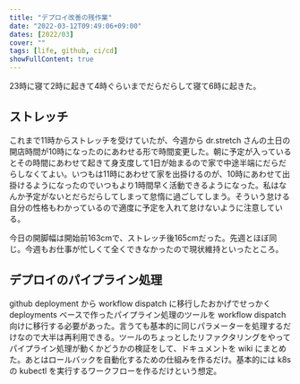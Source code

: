 ```yaml
---
title: "デプロイ改善の残作業"
date: "2022-03-12T09:49:06+09:00"
dates: [2022/03]
cover: ""
tags: [life, github, ci/cd]
showFullContent: true
---
```


23時に寝て2時に起きて4時ぐらいまでだらだらして寝て6時に起きた。

## ストレッチ

これまで11時からストレッチを受けていたが、今週から dr.stretch さんの土日の開店時間が10時になったのにあわせる形で時間変更した。朝に予定が入っているとその時間にあわせて起きて身支度して1日が始まるので家で中途半端にだらだらしなくてよい。いつもは11時にあわせて家を出掛けるのが、10時にあわせて出掛けるようになったのでいつもより1時間早く活動できるようになった。私はなんか予定がないとだらだらしてしまって怠惰に過ごしてしまう。そういう怠ける自分の性格もわかっているので適度に予定を入れて怠けないように注意している。

今日の開脚幅は開始前163cmで、ストレッチ後165cmだった。先週とほぼ同じ。今週もお仕事が忙しくて全くできなかったので現状維持といったところ。

## デプロイのパイプライン処理

github deployment から workflow dispatch に移行したおかげでせっかく deployments ベースで作ったパイプライン処理のツールを workflow dispatch 向けに移行する必要があった。言うても基本的に同じパラメーターを処理するだけなので大半は再利用できる。ツールのちょっとしたリファクタリングをやってパイプライン処理が動くかどうかの検証をして、ドキュメントを wiki にまとめた。あとはロールバックを自動化するための仕組みを作るだけ。基本的には k8s の kubectl を実行するワークフローを作るだけという想定。
